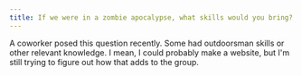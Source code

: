 ```yaml
---
title: If we were in a zombie apocalypse, what skills would you bring? 
---
```


A coworker posed this question recently. Some had outdoorsman skills or other relevant knowledge. I mean, I could probably make a website, but I'm still trying to figure out how that adds to the group.